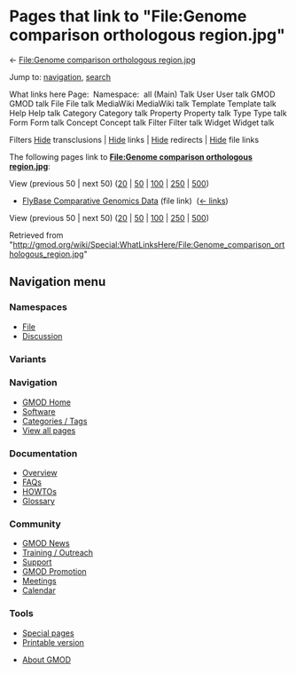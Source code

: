 <div id="mw-page-base" class="noprint">

</div>

<div id="mw-head-base" class="noprint">

</div>

<div id="content" class="mw-body" role="main">

<span id="top"></span>

<div id="mw-js-message" style="display:none;">

</div>



# <span dir="auto">Pages that link to "File:Genome comparison orthologous region.jpg"</span>

<div id="bodyContent">

<div id="contentSub">

← [File:Genome comparison orthologous
region.jpg](/wiki/File:Genome_comparison_orthologous_region.jpg "File:Genome comparison orthologous region.jpg")

</div>

<div id="jump-to-nav" class="mw-jump">

Jump to: [navigation](#mw-navigation), [search](#p-search)

</div>

<div id="mw-content-text">

What links here Page:  Namespace:  all (Main) Talk User User talk GMOD
GMOD talk File File talk MediaWiki MediaWiki talk Template Template talk
Help Help talk Category Category talk Property Property talk Type Type
talk Form Form talk Concept Concept talk Filter Filter talk Widget
Widget talk

Filters
[Hide](/mediawiki/index.php?title=Special:WhatLinksHere/File:Genome_comparison_orthologous_region.jpg&hidetrans=1 "Special:WhatLinksHere/File:Genome comparison orthologous region.jpg")
transclusions \|
[Hide](/mediawiki/index.php?title=Special:WhatLinksHere/File:Genome_comparison_orthologous_region.jpg&hidelinks=1 "Special:WhatLinksHere/File:Genome comparison orthologous region.jpg")
links \|
[Hide](/mediawiki/index.php?title=Special:WhatLinksHere/File:Genome_comparison_orthologous_region.jpg&hideredirs=1 "Special:WhatLinksHere/File:Genome comparison orthologous region.jpg")
redirects \|
[Hide](/mediawiki/index.php?title=Special:WhatLinksHere/File:Genome_comparison_orthologous_region.jpg&hideimages=1 "Special:WhatLinksHere/File:Genome comparison orthologous region.jpg")
file links

The following pages link to **[File:Genome comparison orthologous
region.jpg](/wiki/File:Genome_comparison_orthologous_region.jpg "File:Genome comparison orthologous region.jpg")**:

View (previous 50 \| next 50)
([20](/mediawiki/index.php?title=Special:WhatLinksHere/File:Genome_comparison_orthologous_region.jpg&limit=20 "Special:WhatLinksHere/File:Genome comparison orthologous region.jpg")
\|
[50](/mediawiki/index.php?title=Special:WhatLinksHere/File:Genome_comparison_orthologous_region.jpg&limit=50 "Special:WhatLinksHere/File:Genome comparison orthologous region.jpg")
\|
[100](/mediawiki/index.php?title=Special:WhatLinksHere/File:Genome_comparison_orthologous_region.jpg&limit=100 "Special:WhatLinksHere/File:Genome comparison orthologous region.jpg")
\|
[250](/mediawiki/index.php?title=Special:WhatLinksHere/File:Genome_comparison_orthologous_region.jpg&limit=250 "Special:WhatLinksHere/File:Genome comparison orthologous region.jpg")
\|
[500](/mediawiki/index.php?title=Special:WhatLinksHere/File:Genome_comparison_orthologous_region.jpg&limit=500 "Special:WhatLinksHere/File:Genome comparison orthologous region.jpg"))

- [FlyBase Comparative Genomics
  Data](/wiki/FlyBase_Comparative_Genomics_Data "FlyBase Comparative Genomics Data")
  (file link) ‎ <span class="mw-whatlinkshere-tools">([←
  links](/mediawiki/index.php?title=Special:WhatLinksHere&target=FlyBase+Comparative+Genomics+Data "Special:WhatLinksHere"))</span>

View (previous 50 \| next 50)
([20](/mediawiki/index.php?title=Special:WhatLinksHere/File:Genome_comparison_orthologous_region.jpg&limit=20 "Special:WhatLinksHere/File:Genome comparison orthologous region.jpg")
\|
[50](/mediawiki/index.php?title=Special:WhatLinksHere/File:Genome_comparison_orthologous_region.jpg&limit=50 "Special:WhatLinksHere/File:Genome comparison orthologous region.jpg")
\|
[100](/mediawiki/index.php?title=Special:WhatLinksHere/File:Genome_comparison_orthologous_region.jpg&limit=100 "Special:WhatLinksHere/File:Genome comparison orthologous region.jpg")
\|
[250](/mediawiki/index.php?title=Special:WhatLinksHere/File:Genome_comparison_orthologous_region.jpg&limit=250 "Special:WhatLinksHere/File:Genome comparison orthologous region.jpg")
\|
[500](/mediawiki/index.php?title=Special:WhatLinksHere/File:Genome_comparison_orthologous_region.jpg&limit=500 "Special:WhatLinksHere/File:Genome comparison orthologous region.jpg"))

</div>

<div class="printfooter">

Retrieved from
"<http://gmod.org/wiki/Special:WhatLinksHere/File:Genome_comparison_orthologous_region.jpg>"

</div>

<div id="catlinks" class="catlinks catlinks-allhidden">

</div>

<div class="visualClear">

</div>

</div>

</div>

<div id="mw-navigation">

## Navigation menu

<div id="mw-head">



<div id="left-navigation">

<div id="p-namespaces" class="vectorTabs" role="navigation"
aria-labelledby="p-namespaces-label">

### Namespaces

- <span id="ca-nstab-image"><a href="/wiki/File:Genome_comparison_orthologous_region.jpg"
  accesskey="c" title="View the file page [c]">File</a></span>
- <span id="ca-talk"><a
  href="/mediawiki/index.php?title=File_talk:Genome_comparison_orthologous_region.jpg&amp;action=edit&amp;redlink=1"
  accesskey="t"
  title="Discussion about the content page [t]">Discussion</a></span>

</div>

<div id="p-variants" class="vectorMenu emptyPortlet" role="navigation"
aria-labelledby="p-variants-label">

### 

### Variants[](#)

<div class="menu">

</div>

</div>

</div>

<div id="right-navigation">





</div>



</div>

</div>

</div>

<div id="mw-panel">

<div id="p-logo" role="banner">

<a href="/wiki/Main_Page"
style="background-image: url(http://gmod.org/images/GMOD-cogs.png);"
title="Visit the main page"></a>

</div>

<div id="p-Navigation" class="portal" role="navigation"
aria-labelledby="p-Navigation-label">

### Navigation

<div class="body">

- <span id="n-GMOD-Home">[GMOD Home](/wiki/Main_Page)</span>
- <span id="n-Software">[Software](/wiki/GMOD_Components)</span>
- <span id="n-Categories-.2F-Tags">[Categories /
  Tags](/wiki/Categories)</span>
- <span id="n-View-all-pages">[View all
  pages](/wiki/Special:AllPages)</span>

</div>

</div>

<div id="p-Documentation" class="portal" role="navigation"
aria-labelledby="p-Documentation-label">

### Documentation

<div class="body">

- <span id="n-Overview">[Overview](/wiki/Overview)</span>
- <span id="n-FAQs">[FAQs](/wiki/Category:FAQ)</span>
- <span id="n-HOWTOs">[HOWTOs](/wiki/Category:HOWTO)</span>
- <span id="n-Glossary">[Glossary](/wiki/Glossary)</span>

</div>

</div>

<div id="p-Community" class="portal" role="navigation"
aria-labelledby="p-Community-label">

### Community

<div class="body">

- <span id="n-GMOD-News">[GMOD News](/wiki/GMOD_News)</span>
- <span id="n-Training-.2F-Outreach">[Training /
  Outreach](/wiki/Training_and_Outreach)</span>
- <span id="n-Support">[Support](/wiki/Support)</span>
- <span id="n-GMOD-Promotion">[GMOD
  Promotion](/wiki/GMOD_Promotion)</span>
- <span id="n-Meetings">[Meetings](/wiki/Meetings)</span>
- <span id="n-Calendar">[Calendar](/wiki/Calendar)</span>

</div>

</div>

<div id="p-tb" class="portal" role="navigation"
aria-labelledby="p-tb-label">

### Tools

<div class="body">

- <span id="t-specialpages"><a href="/wiki/Special:SpecialPages" accesskey="q"
  title="A list of all special pages [q]">Special pages</a></span>
- <span id="t-print"><a
  href="/mediawiki/index.php?title=Special:WhatLinksHere/File:Genome_comparison_orthologous_region.jpg&amp;printable=yes"
  rel="alternate" accesskey="p"
  title="Printable version of this page [p]">Printable version</a></span>

</div>

</div>

</div>

</div>

<div id="footer" role="contentinfo">

- <span id="footer-places-about">[About
  GMOD](/wiki/GMOD:About "GMOD:About")</span>

<!-- -->






</div>
